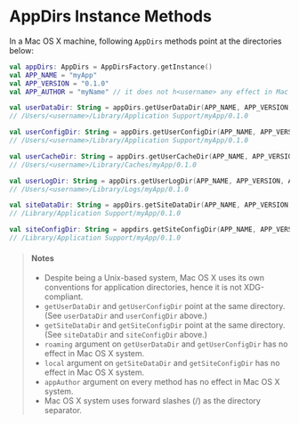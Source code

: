 # AppDirs Instance Methods

In a Mac OS X machine, following `AppDirs` methods point at the directories
below:

```kotlin
val appDirs: AppDirs = AppDirsFactory.getInstance()
val APP_NAME = "myApp"
val APP_VERSION = "0.1.0"
val APP_AUTHOR = "myName" // it does not h<username> any effect in Mac OS X

val userDataDir: String = appDirs.getUserDataDir(APP_NAME, APP_VERSION, APP_AUTHOR)
// /Users/<username>/Library/Application Support/myApp/0.1.0

val userConfigDir: String = appDirs.getUserConfigDir(APP_NAME, APP_VERSION, APP_AUTHOR)
// /Users/<username>/Library/Application Support/myApp/0.1.0

val userCacheDir: String = appDirs.getUserCacheDir(APP_NAME, APP_VERSION, APP_AUTHOR)
// /Users/<username>/Library/Caches/myApp/0.1.0

val userLogDir: String = appDirs.getUserLogDir(APP_NAME, APP_VERSION, APP_AUTHOR)
// /Users/<username>/Library/Logs/myApp/0.1.0

val siteDataDir: String = appDirs.getSiteDataDir(APP_NAME, APP_VERSION, APP_AUTHOR)
// /Library/Application Support/myApp/0.1.0

val siteConfigDir: String = appdirs.getSiteConfigDir(APP_NAME, APP_VERSION, APP_AUTHOR)
// /Library/Application Support/myApp/0.1.0
```

 > <h4>Notes</h4>
 >
 > - Despite being a Unix-based system, Mac OS X uses its own conventions
 >   for application directories, hence it is not XDG-compliant.
 > - `getUserDataDir` and `getUserConfigDir` point at the same directory.
 >   (See `userDataDir` and `userConfigDir` above.)
 > - `getSiteDataDir` and `getSiteConfigDir` point at the same directory.
 >   (See `siteDataDir` and `siteConfigDir` above.)
 > - `roaming` argument on `getUserDataDir` and `getUserConfigDir` has no
 >   effect in Mac OS X system.
 > - `local` argument on `getSiteDataDir` and `getSiteConfigDir` has no effect
 >   in Mac OS X system.
 > - `appAuthor` argument on every method has no effect in Mac OS X system.
 > - Mac OS X system uses forward slashes (/) as the directory separator.